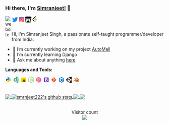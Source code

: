 ### Hi there, I'm [Simranjeet!](https://smrnjeet222.github.io/) 👋

<a href="https://smrnjeet222.github.io/CleanPortfolio/">
  <img align="left" alt="website" width="20px" src="https://raw.githubusercontent.com/smrnjeet222/CleanPortfolio/master/svgs/icon.png" />
</a>
<a href="https://twitter.com/Att_Sardar_ji">
  <img align="left" alt="Twitter" width="21px" src="https://raw.githubusercontent.com/smrnjeet222/smrnjeet222/master/assets/twitter.png" />
</a>
<a href="https://www.instagram.com/smrnjeet_22/">
  <img align="left" alt="itch.io" width="21px" src="https://raw.githubusercontent.com/smrnjeet222/smrnjeet222/master/assets/instagram.png" />
</a>
<a href="https://smrnjeet-22.itch.io/">
  <img align="left" alt="itch.io" width="21px" src="https://raw.githubusercontent.com/smrnjeet222/smrnjeet222/master/assets/itch-dot-io.svg" />
</a>
<a href="https://leetcode.com/smrnjeet222/">
  <img align="left" alt="leetCode" width="21px" src="https://raw.githubusercontent.com/smrnjeet222/smrnjeet222/master/assets/leetcode.png" />
</a>

<br />
<br />

Hi, I'm Simranjeet Singh, a passionate self-taught programmer/developer from India.

- 🔭 I’m currently working on my project [AutoMail](https://github.com/LOGOInd/AutoMail)
- 🌱 I’m currently learning Django
- 💬 Ask me about anything [here](https://github.com/smrnjeet222/smrnjeet222/issues)

**Languages and Tools:**

<code><img height="20" src="https://raw.githubusercontent.com/smrnjeet222/smrnjeet222/master/assets/python.png"></code>
<code><img height="20" src="https://raw.githubusercontent.com/smrnjeet222/smrnjeet222/master/assets/django.png"></code>
<code><img height="20" src="https://raw.githubusercontent.com/smrnjeet222/smrnjeet222/master/assets/javascript.png"></code>
<code><img height="20" src="https://raw.githubusercontent.com/smrnjeet222/smrnjeet222/master/assets/nodejs.png"></code>
<code><img height="20" src="https://raw.githubusercontent.com/smrnjeet222/smrnjeet222/master/assets/sass.png"></code>
<code><img height="20" src="https://raw.githubusercontent.com/smrnjeet222/smrnjeet222/master/assets/bootstrap.png"></code>
<code><img height="20" src="https://raw.githubusercontent.com/smrnjeet222/smrnjeet222/master/assets/git.png"></code>
<code><img height="20" src="https://raw.githubusercontent.com/smrnjeet222/smrnjeet222/master/assets/cplusplus.png"></code>
<code><img height="20" src="https://raw.githubusercontent.com/smrnjeet222/smrnjeet222/master/assets/unity.svg"></code>
<code><img height="20" src="https://raw.githubusercontent.com/smrnjeet222/smrnjeet222/master/assets/blender.png"></code>
<br />

<br />

<a href="https://gitstats.me/smrnjeet222">
  <img align="center" src="https://github-readme-stats.vercel.app/api/top-langs/?username=smrnjeet222&theme=default&title_color=11ab3a&count_private=true&hide=javascript,C#" />
</a>
<a href="https://gitstats.me/smrnjeet222">
  <img align="center" src="https://github-readme-stats.vercel.app/api?username=smrnjeet222&show_icons=true&count_private=true&theme=default&title_color=11ab3a&line_height=33" alt="smrnjeet222's github stats" />
</a>

<a href="https://smrnjeet222.github.io/Python_Apps/">
  <img align="center" src="https://github-readme-stats.vercel.app/api/pin/?username=smrnjeet222&repo=Python_Apps&theme=default&title_color=11ab3a" />
</a>    
<a href="https://smrnjeet222.github.io">
  <img align="center" src="https://github-readme-stats.vercel.app/api/pin/?username=smrnjeet222&repo=smrnjeet222.github.io&theme=default&title_color=11ab3a" />
</a>

<br />

<br />

<p align="center"> 
  Visitor count<br>
  <img src="https://profile-counter.glitch.me/smrnjeet222/count.svg" />
</p>
